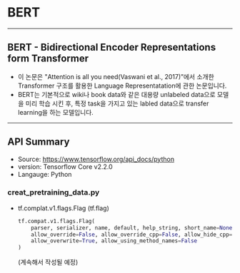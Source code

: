 # BERT

---

## BERT - Bidirectional Encoder Representations form Transformer

- 이 논문은 "Attention is all you need(Vaswani et al., 2017)”에서 소개한 Transformer 구조를 활용한 Language Representatation에 관한 논문입니다.
- BERT는 기본적으로 wiki나 book data와 같은 대용량 unlabeled data으로 모델을 미리 학습 시킨 후, 특정 task을 가지고 있는 labled data으로 transfer learning을 하는 모델입니다.

---

## API Summary

- Source: https://www.tensorflow.org/api_docs/python
- version: Tensorflow Core v2.2.0
- Langauge: Python

### creat_pretraining_data.py

- tf.complat.v1.flags.Flag (tf.flag)

  ```python
  tf.compat.v1.flags.Flag(
      parser, serializer, name, default, help_string, short_name=None, boolean=False,
      allow_override=False, allow_override_cpp=False, allow_hide_cpp=False,
      allow_overwrite=True, allow_using_method_names=False
  )
  ```

  (계속해서 작성될 예정)

